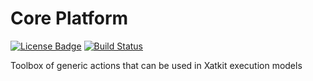 Core Platform
=====

[![License Badge](https://img.shields.io/badge/license-EPL%202.0-brightgreen.svg)](https://opensource.org/licenses/EPL-2.0)
[![Build Status](https://travis-ci.com/xatkit-bot-platform/core-platform.svg?branch=master)](https://travis-ci.com/xatkit-bot-platform/core-platform)

Toolbox of generic actions that can be used in Xatkit execution models
